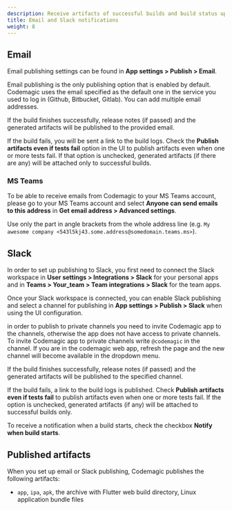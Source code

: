 ```yaml
---
description: Receive artifacts of successful builds and build status updates with email or Slack.
title: Email and Slack notifications
weight: 8
---
```


## Email

Email publishing settings can be found in **App settings > Publish > Email**.

Email publishing is the only publishing option that is enabled by default. Codemagic uses the email specified as the default one in the service you used to log in (Github, Bitbucket, Gitlab). You can add multiple email addresses.

If the build finishes successfully, release notes (if passed) and the generated artifacts will be published to the provided email.

If the build fails, you will be sent a link to the build logs. Check the **Publish artifacts even if tests fail** option in the UI to publish artifacts even when one or more tests fail. If that option is unchecked, generated artifacts (if there are any) will be attached only to successful builds.

### MS Teams

To be able to receive emails from Codemagic to your MS Teams account, please go to your MS Teams account and select **Anyone can send emails to this address** in **Get email address > Advanced settings**.

Use only the part in angle brackets from the whole address line (e.g. `My awesome company <543l5kj43.some.address@somedomain.teams.ms>`).

## Slack

In order to set up publishing to Slack, you first need to connect the Slack workspace in **User settings > Integrations > Slack** for your personal apps and in **Teams > Your_team > Team integrations > Slack** for the team apps. 

Once your Slack workspace is connected, you can enable Slack publishing and select a channel for publishing in **App settings > Publish > Slack** when using the UI configuration.

in order to publish to private channels you need to invite Codemagic app to the channels, otherwise the app does not have access to private channels. To invite Codemagic app to private channels write `@codemagic` in the channel. If you are in the codemagic web app, refresh the page and the new channel will become available in the dropdown menu.

If the build finishes successfully, release notes (if passed) and the generated artifacts will be published to the specified channel.

If the build fails, a link to the build logs is published. Check **Publish artifacts even if tests fail** to publish artifacts even when one or more tests fail. If the option is unchecked, generated artifacts (if any) will be attached to successful builds only.

To receive a notification when a build starts, check the checkbox **Notify when build starts**.

## Published artifacts

When you set up email or Slack publishing, Codemagic publishes the following artifacts:

* `app`, `ipa`, `apk`, the archive with Flutter web build directory, Linux application bundle files

